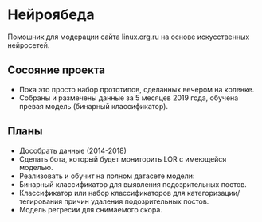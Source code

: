 # Нейроябеда
Помошник для модерации сайта linux.org.ru на основе искусственных нейросетей.

## Сосояние проекта
* Пока это просто набор прототипов, сделанных вечером на коленке.
* Собраны и размечены данные за 5 месяцев 2019 года, обучена превая модель (бинарный классификатор).

## Планы
* Дособрать данные (2014-2018)
* Сделать бота, который будет мониторить LOR c имеющейся моделью.
* Реализовать и обучит на полном датасете модели:
 * Бинарный классификатор для выявления подозрительных постов.
 * Классификатор или набор классификаторов для категоризации/тегирования причин удаления подозрительных постов.
 * Модель регресии для снимаемого скора.
